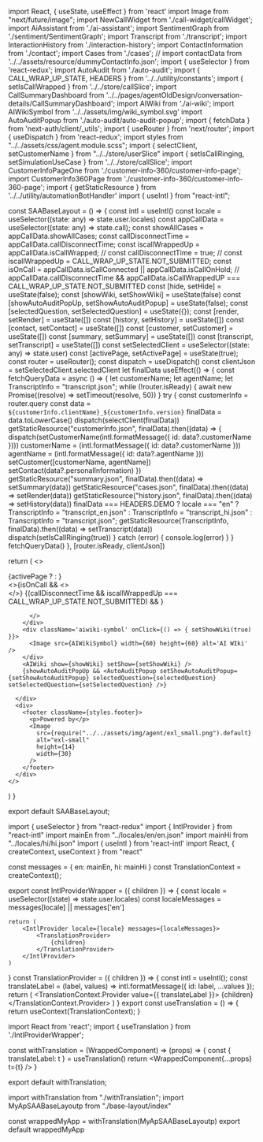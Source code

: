 import React, { useState, useEffect } from 'react'
import Image from "next/future/image";
import NewCallWidget from './call-widget/callWidget';
import AiAssistant from './ai-assistant';
import SentimentGraph from './sentiment/SentimentGraph';
import Transcript from './transcript';
import InteractionHistory from './interaction-history';
import ContactInformation from './contact';
import Cases from './cases';
// import contactData from '../../assets/resource/dummyContactInfo.json';
import { useSelector } from 'react-redux';
import AutoAudit from './auto-audit';
import { CALL_WRAP_UP_STATE, HEADERS } from '../../utility/constants';
import { setIsCallWrapped } from '../../store/callSlice';
import CallSummaryDashboard from '../../pages/agentOldDesign/conversation-details/CallSummaryDashboard';
import AIWiki from './ai-wiki';
import AIWikiSymbol from '../../assets/img/wiki_symbol.svg'
import AutoAuditPopup from './auto-audit/auto-audit-popup';
import { fetchData } from 'next-auth/client/_utils';
import { useRouter } from 'next/router';
import { useDispatch } from 'react-redux';
import styles from "../../assets/css/agent.module.scss";
import { selectClient, setCustomerName } from "../../store/userSlice"
import { setIsCallRinging, setSimulationUseCase } from '../../store/callSlice';
import CustomerInfoPageOne from './customer-info-360/customer-info-page';
import CustomerInfo360Page from './customer-info-360/customer-info-360-page';
import { getStaticResource } from '../../utility/automationBotHandler'
import { useIntl } from "react-intl";

const SAABaseLayout = () => {
  const intl = useIntl()
  const locale = useSelector((state: any) => state.user.locales)
  const appCallData = useSelector((state: any) => state.call);
  const showAllCases = appCallData.showAllCases;
  const callDisconnectTime = appCallData.callDisconnectTime;
  const iscallWrappedUp = appCallData.isCallWrapped;
  // const  callDisconnectTime = true;
  // const iscallWrappedUp = CALL_WRAP_UP_STATE.NOT_SUBMITTED;
  const isOnCall = appCallData.isCallConnected || appCallData.isCallOnHold;
  // appCallData.callDisconnectTime && appCallData.isCallWrappedUP === CALL_WRAP_UP_STATE.NOT_SUBMITTED
  const [hide, setHide] = useState(false);
  const [showWiki, setShowWiki] = useState(false)
  const [showAutoAuditPopUp, setShowAutoAuditPopup] = useState(false);
  const [selectedQuestion, setSelectedQuestion] = useState({});
  const [render, setRender] = useState([])
  const [history, setHistory] = useState([])
  const [contact, setContact] = useState([])
  const [customer, setCustomer] = useState([])
  const [summary, setSummary] = useState([])
  const [transcript, setTranscript] = useState([])
  const setSelectedClient = useSelector((state: any) => state.user)
  const [activePage, setActivePage] = useState(true);
  const router = useRouter();
  const dispatch = useDispatch()
  const clientJson = setSelectedClient.selectedClient
  let finalData
  useEffect(() => {
    const fetchQueryData = async () => {
      let customerName;
      let agentName;
      let TranscriptInfo = "transcript.json";
      while (!router.isReady) {
        await new Promise((resolve) => setTimeout(resolve, 50))
      }
      try {
        const customerInfo = router.query
        const data = `${customerInfo.clientName}_${customerInfo.version}`
        finalData = data.toLowerCase()
        dispatch(selectClient(finalData))
        getStaticResource("customerInfo.json", finalData).then((data) => {
          dispatch(setCustomerName(intl.formatMessage({ id: data?.customerName })))
          customerName = (intl.formatMessage({ id: data?.customerName }))
          agentName = (intl.formatMessage({ id: data?.agentName }))
          setCustomer([customerName, agentName])
          setContact(data?.personalInformation)
        })
        getStaticResource("summary.json", finalData).then((data) => setSummary(data))
        getStaticResource("cases.json", finalData).then((data) => setRender(data))
        getStaticResource("history.json", finalData).then((data) => setHistory(data))
        finalData === HEADERS.DEMO ? locale === "en" ? TranscriptInfo = "transcript_en.json" : TranscriptInfo = "transcript_hi.json" : TranscriptInfo = "transcript.json";
        getStaticResource(TranscriptInfo, finalData).then((data) => setTranscript(data))
        dispatch(setIsCallRinging(true))
      } catch (error) { console.log(error) }
    }
    fetchQueryData()
  }, [router.isReady, clientJson])


  return (
    <>
      <div className='platform-container'>
        <div className='distant-start-section'>
          <div className='sentiment-section component-box-shadow'><SentimentGraph /></div>
          <div className='transcript-section component-box-shadow'><Transcript customerData={customer} /></div>
          <AutoAudit setShowAutoAuditPopup={setShowAutoAuditPopup} selectedQuestion={selectedQuestion} setSelectedQuestion={setSelectedQuestion} />
        </div>
        {activePage ?
          <CustomerInfoPageOne
            casesData={render}
            historyData={history}
            contactData={contact}
            hide={hide}
            setHide={setHide}
            activePage setActivePage={setActivePage} />
          :
          <CustomerInfo360Page
            casesData={render}
            historyData={history}
            contactData={contact}
            hide={hide}
            setHide={setHide}
            activePage setActivePage={setActivePage} />
        }
        <div className='distant-end-section'>
          <>{isOnCall &&
            <>
              <div className="call-widget-section component-box-shadow"><NewCallWidget /></div>
              <AiAssistant formData={transcript} />
            </>}
            {(callDisconnectTime && iscallWrappedUp === CALL_WRAP_UP_STATE.NOT_SUBMITTED) && <CallSummaryDashboard summaryInfo={summary} />}

          </>
        </div>
        <div className='aiwiki-symbol' onClick={() => { setShowWiki(true) }}>
          <Image src={AIWikiSymbol} width={60} height={60} alt='AI WIki' />
        </div>
        <AIWiki show={showWiki} setShow={setShowWiki} />
        {showAutoAuditPopUp && <AutoAuditPopup setShowAutoAuditPopup={setShowAutoAuditPopup} selectedQuestion={selectedQuestion} setSelectedQuestion={setSelectedQuestion} />}

      </div>
      <div>
        <footer className={styles.footer}>
          <p>Powered by</p>
          <Image
            src={require("../../assets/img/agent/exl_small.png").default}
            alt="exl-small"
            height={14}
            width={30}
          />
        </footer>
      </div>
    </>
  )
}

export default SAABaseLayout;



import { useSelector } from "react-redux"
import { IntlProvider } from "react-intl"
import mainEn from "../locales/en/en.json"
import mainHi from "../locales/hi/hi.json"
import { useIntl } from 'react-intl'
import React, { createContext, useContext } from "react"

const messages = {
    en: mainEn, hi: mainHi
}
const TranslationContext = createContext();

export const IntlProviderWrapper = ({ children }) => {
    const locale = useSelector((state) => state.user.locales)
    const localeMessages = messages[locale] || messages['en']

    return (
        <IntlProvider locale={locale} messages={localeMessages}>
            <TranslationProvider>
                {children}
            </TranslationProvider>
        </IntlProvider>
    )
}
const TranslationProvider = ({ children }) => {
    const intl = useIntl();
    const translateLabel = (label, values) => intl.formatMessage({ id: label, ...values });
    return (
        <TranslationContext.Provider value={{ translateLabel }}>
            {children}
        </TranslationContext.Provider>
    )
}
export const useTranslation = () => {
    return useContext(TranslationContext);
}



import React from 'react';
import { useTranslation } from './IntlProviderWrapper';

const withTranslation = (WrappedComponent) => (props) => {
    const { translateLabel: t } = useTranslation()
    return <WrappedComponent{...props} t={t} />
}

export default withTranslation;

import withTranslation from "./withTranslation";
import MyApSAABaseLayoutp from "./base-layout/index"

const wrappedMyApp = withTranslation(MyApSAABaseLayoutp)
export default wrappedMyApp
